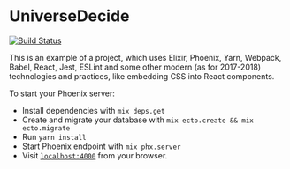 # UniverseDecide

[![Build Status](https://travis-ci.org/h8/universe_decide.svg?branch=develop)](https://travis-ci.org/h8/universe_decide)

This is an example of a project, which uses Elixir, Phoenix, Yarn, Webpack, Babel, React, Jest, ESLint and some other 
modern (as for 2017-2018) technologies and practices, like embedding CSS into React components. 

To start your Phoenix server:

  * Install dependencies with `mix deps.get`
  * Create and migrate your database with `mix ecto.create && mix ecto.migrate`
  * Run `yarn install`
  * Start Phoenix endpoint with `mix phx.server`
  * Visit [`localhost:4000`](http://localhost:4000) from your browser.

